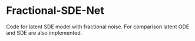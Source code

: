 # Fractional-SDE-Net
Code for latent SDE model with fractional noise.
For comparison latent ODE and SDE are also implemented. 